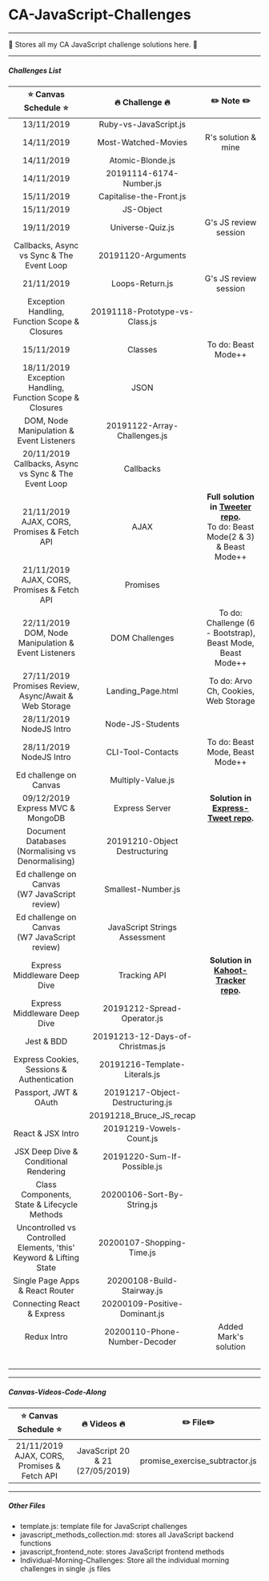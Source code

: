 # CA-JavaScript-Challenges

---

:whale: Stores all my CA JavaScript challenge solutions here. :whale:

---

##### Challenges List

|                    :star: Canvas Schedule :star:                    |     :fire: Challenge :fire:      |                                                  :pencil2: Note :pencil2:                                                  |
| :-----------------------------------------------------------------: | :------------------------------: | :------------------------------------------------------------------------------------------------------------------------: |
|                             13/11/2019                              |      Ruby-vs-JavaScript.js       |                                                                                                                            |
|                             14/11/2019                              |       Most-Watched-Movies        |                                                    R's solution & mine                                                     |
|                             14/11/2019                              |         Atomic-Blonde.js         |                                                                                                                            |
|                             14/11/2019                              |     20191114-6174-Number.js      |                                                                                                                            |
|                             15/11/2019                              |     Capitalise-the-Front.js      |                                                                                                                            |
|                             15/11/2019                              |            JS-Object             |                                                                                                                            |
|                             19/11/2019                              |         Universe-Quiz.js         |                                                   G's JS review session                                                    |
|              Callbacks, Async vs Sync & The Event Loop              |        20191120-Arguments        |                                                                                                                            |
|                             21/11/2019                              |         Loops-Return.js          |                                                   G's JS review session                                                    |
|            Exception Handling, Function Scope & Closures            |  20191118-Prototype-vs-Class.js  |                                                                                                                            |
|                             15/11/2019                              |             Classes              |                                                    To do: Beast Mode++                                                     |
|    18/11/2019</br>Exception Handling, Function Scope & Closures     |               JSON               |                                                                                                                            |
|              DOM, Node Manipulation & Event Listeners               |   20191122-Array-Challenges.js   |                                                                                                                            |
|      20/11/2019</br>Callbacks, Async vs Sync & The Event Loop       |            Callbacks             |                                                                                                                            |
|           21/11/2019</br>AJAX, CORS, Promises & Fetch API           |               AJAX               | **Full solution in [Tweeter repo](https://github.com/EllieChen-Git/Tweeter).**</br>To do: Beast Mode(2 & 3) & Beast Mode++ |
|           21/11/2019</br>AJAX, CORS, Promises & Fetch API           |             Promises             |                                                                                                                            |
|       22/11/2019</br>DOM, Node Manipulation & Event Listeners       |          DOM Challenges          |                                 To do: Challenge (6 - Bootstrap), Beast Mode, Beast Mode++                                 |
|      27/11/2019</br>Promises Review, Async/Await & Web Storage      |        Landing_Page.html         |                                            To do: Arvo Ch, Cookies, Web Storage                                            |
|                       28/11/2019 NodeJS Intro                       |         Node-JS-Students         |                                                                                                                            |
|                       28/11/2019 NodeJS Intro                       |        CLI-Tool-Contacts         |                                              To do: Beast Mode, Beast Mode++                                               |
|                       Ed challenge on Canvas                        |        Multiply-Value.js         |                                                                                                                            |
|                  09/12/2019 Express MVC & MongoDB                   |          Express Server          |                   **Solution in [Express-Tweet repo](https://github.com/EllieChen-Git/Express-Tweet).**                    |
|          Document Databases (Normalising vs Denormalising)          |  20191210-Object Destructuring   |                                                                                                                            |
|          Ed challenge on Canvas<br>(W7 JavaScript review)           |        Smallest-Number.js        |                                                                                                                            |
|          Ed challenge on Canvas<br>(W7 JavaScript review)           |  JavaScript Strings Assessment   |                                                                                                                            |
|                    Express Middleware Deep Dive                     |           Tracking API           |                  **Solution in [Kahoot-Tracker repo](https://github.com/EllieChen-Git/Kahoot-Tracker).**                   |
|                    Express Middleware Deep Dive                     |   20191212-Spread-Operator.js    |                                                                                                                            |
|                             Jest & BDD                              | 20191213-12-Days-of-Christmas.js |                                                                                                                            |
|             Express Cookies, Sessions & Authentication              |  20191216-Template-Literals.js   |                                                                                                                            |
|                        Passport, JWT & OAuth                        | 20191217-Object-Destructuring.js |                                                                                                                            |
|                                                                     |     20191218_Bruce_JS_recap      |                                                                                                                            | file in source_code_lesson |
|                          React & JSX Intro                          |     20191219-Vowels-Count.js     |                                                                                                                            |  |
|                JSX Deep Dive & Conditional Rendering                |   20191220-Sum-If-Possible.js    |                                                                                                                            |  |
|             Class Components, State & Lifecycle Methods             |    20200106-Sort-By-String.js    |                                                                                                                            |
| Uncontrolled vs Controlled Elements, 'this' Keyword & Lifting State |    20200107-Shopping-Time.js     |                                                                                                                            |
|                   Single Page Apps & React Router                   |    20200108-Build-Stairway.js    |                                                                                                                            |
|                     Connecting React & Express                      |  20200109-Positive-Dominant.js   |                                                                                                                            |
|                             Redux Intro                             |  20200110-Phone-Number-Decoder   |                                                   Added Mark's solution                                                    |
|                                                                     |                                  |                                                                                                                            |
|                                                                     |                                  |                                                                                                                            |
|                                                                     |                                  |                                                                                                                            |
|                                                                     |                                  |                                                                                                                            |
|                                                                     |                                  |                                                                                                                            |

---

##### Canvas-Videos-Code-Along

|        :star: Canvas Schedule :star:        |      :fire: Videos :fire:       |    :pencil2: File:pencil2:     |
| :-----------------------------------------: | :-----------------------------: | :----------------------------: |
| 21/11/2019 AJAX, CORS, Promises & Fetch API | JavaScript 20 & 21 (27/05/2019) | promise_exercise_subtractor.js |

---

##### Other Files

- template.js: template file for JavaScript challenges
- javascript_methods_collection.md: stores all JavaScript backend functions
- javascript_frontend_note: stores JavaScript frontend methods
- Individual-Morning-Challenges: Store all the individual morning challenges in single .js files
